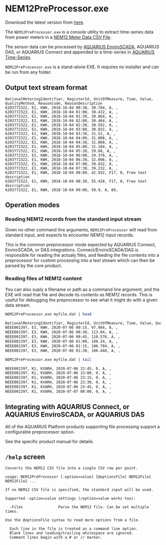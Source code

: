 ﻿# NEM12PreProcessor.exe

Download the latest version from [here](https://github.com/AquaticInformatics/examples/releases/latest).

The `NEM12PreProcessor.exe` is a console utility to extract time-series data from power meters in a [NEM12 Meter Data CSV File](https://www.aemo.com.au/-/media/files/electricity/nem/retail_and_metering/metering-procedures/2018/mdff-specification-nem12--nem13-v106.pdf?la=en).

The sensor data can be processed by [AQUARIUS EnviroSCADA](https://aquaticinformatics.com/products/aquarius-enviroscada/), AQUARIUS DAS, or AQUARIUS Connect and appended to a time-series in [AQUARIUS Time-Series](https://aquaticinformatics.com/products/aquarius-time-series/).

`NEM12PreProcessor.exe` is a stand-alone EXE. It requires no installer and can be run from any folder.

## Output text stream format

```csv
NationalMeteringIdentifier, RegisterId, UnitOfMeasure, Time, Value, QualityMethod, ReasonCode, ReasonDescription
6203772322, E1, KWH, 2018-10-04 00:30, 30.784, A, , 
6203772322, E1, KWH, 2018-10-04 01:00, 30.432, A, , 
6203772322, E1, KWH, 2018-10-04 01:30, 30.864, A, , 
6203772322, E1, KWH, 2018-10-04 02:00, 30.464, A, , 
6203772322, E1, KWH, 2018-10-04 02:30, 30.592, A, , 
6203772322, E1, KWH, 2018-10-04 03:00, 30.832, A, , 
6203772322, E1, KWH, 2018-10-04 03:30, 31.52, A, , 
6203772322, E1, KWH, 2018-10-04 04:00, 31.808, A, , 
6203772322, E1, KWH, 2018-10-04 04:30, 31.808, A, , 
6203772322, E1, KWH, 2018-10-04 05:00, 31.104, A, , 
6203772322, E1, KWH, 2018-10-04 05:30, 29.68, A, , 
6203772322, E1, KWH, 2018-10-04 06:00, 29.376, A, , 
6203772322, E1, KWH, 2018-10-04 06:30, 32.096, A, , 
6203772322, E1, KWH, 2018-10-04 07:00, 39.632, A, , 
6203772322, E1, KWH, 2018-10-04 07:30, 39.232, A, , 
6203772322, E1, KWH, 2018-10-04 08:00, 42.932, F17, 0, Free text description
6203772322, E1, KWH, 2018-10-04 08:30, 55.428, F17, 0, Free text description
6203772322, E1, KWH, 2018-10-04 09:00, 58.9, A, 89, 
```

## Operation modes

### Reading NEM12 records from the standard input stream

Given no other command line arguments, `NEM12PreProcessor` will read from standard input, and expects to encounter NEM12 input records.

This is the common preprocessor mode expected by AQUARIUS Connect, EnviroSCADA, or DAS integrations. Connect/EnviroSCADA/DAS is responsible for reading the actualy files, and feeding the file contents into a preprocessor for custom processing into a text stream which can then be parsed by the core product.

### Reading files of NEM12 content

You can also suply a filename or path as a command line argument, and the EXE will read that file and decode its contents as NEM12 records. This is useful for debugging the preprocessor to see what it might do with a given data stream.

```sh
NEM12PreProcessor.exe myfile.dat | head

NationalMeteringIdentifier, RegisterId, UnitOfMeasure, Time, Value, QualityMethod, ReasonCode, ReasonDescription
NEEE001397, E3, KWH, 2020-07-06 00:15, 97.984, A, , 
NEEE001397, E3, KWH, 2020-07-06 00:30, 113.04, A, , 
NEEE001397, E3, KWH, 2020-07-06 00:45, 110.576, A, , 
NEEE001397, E3, KWH, 2020-07-06 01:00, 108.24, A, , 
NEEE001397, E3, KWH, 2020-07-06 01:15, 106.704, A, , 
NEEE001397, E3, KWH, 2020-07-06 01:30, 106.448, A, , 

NEM12PreProcessor.exe myfile.dat | tail

NEEE001397, K1, KVARH, 2020-07-06 22:45, 0, A, , 
NEEE001397, K1, KVARH, 2020-07-06 23:00, 0, A, , 
NEEE001397, K1, KVARH, 2020-07-06 23:15, 0, A, , 
NEEE001397, K1, KVARH, 2020-07-06 23:30, 0, A, , 
NEEE001397, K1, KVARH, 2020-07-06 23:45, 0, A, , 
NEEE001397, K1, KVARH, 2020-07-07 00:00, 0, A, , 
```

## Integrating with AQUARIUS Connect, or AQUARIUS EnviroSCADA, or AQUARIUS DAS

All of the AQUARIUS Platform products supporting file processing support a configurable preprocessor option.

See the specific product manual for details.

## `/help` screen

```
Converts the NEM12 CSV file into a single CSV row per point.

usage: NEM12PreProcessor [-option=value] [@optionsFile] NEM12File1 NEM12File2 ...

If no NEM12 CSV file is specified, the standard input will be used.

Supported -option=value settings (/option=value works too):

  -Files                Parse the NEM12 file. Can be set multiple times.

Use the @optionsFile syntax to read more options from a file.

  Each line in the file is treated as a command line option.
  Blank lines and leading/trailing whitespace are ignored.
  Comment lines begin with a # or // marker.
```
